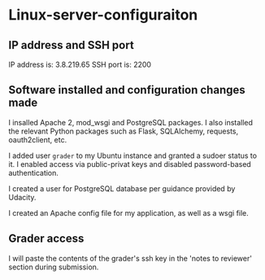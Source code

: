 # Linux-server-configuraiton

## IP address and SSH port
IP address is: 3.8.219.65
SSH port is: 2200

## Software installed and configuration changes made
I insalled Apache 2, mod_wsgi and PostgreSQL packages. I also installed the relevant Python packages such as Flask, SQLAlchemy, requests, oauth2client, etc. 

I added user `grader` to my Ubuntu instance and granted a sudoer status to it. I enabled access via public-privat keys and disabled password-based authentication. 

I created a user for PostgreSQL database per guidance provided by Udacity. 

I created an Apache config file for my application, as well as a wsgi file. 

## Grader access
I will paste the contents of the grader's ssh key in the 'notes to reviewer' section during submission. 
